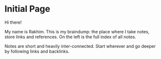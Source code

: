 # Initial Page

Hi there!

My name is Rakhim. This is my braindump: the place where I take notes, store links and references. On the left is the full index of all notes.

Notes are short and heavily inter-connected. Start wherever and go deeper by following links and backlinks.